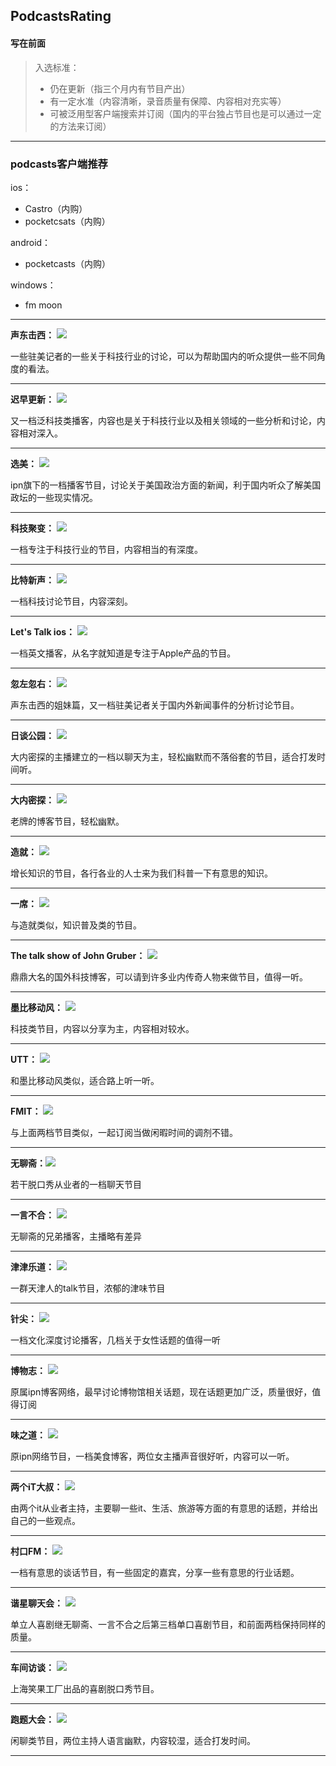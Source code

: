 PodcastsRating
---
#### 写在前面

> 入选标准：
> - 仍在更新（指三个月内有节目产出）
> - 有一定水准（内容清晰，录音质量有保障、内容相对充实等）
> - 可被泛用型客户端搜索并订阅（国内的平台独占节目也是可以通过一定的方法来订阅）

---
### podcasts客户端推荐
ios：
- Castro（内购）
- pocketcsats（内购）  

android：
- pocketcasts（内购）  

windows：
- fm moon

---
**声东击西：**
![](https://img.shields.io/badge/评分-★★★★★-brightgreen.svg)

一些驻美记者的一些关于科技行业的讨论，可以为帮助国内的听众提供一些不同角度的看法。

------

**迟早更新：**
![](https://img.shields.io/badge/评分-★★★★★-brightgreen.svg)

又一档泛科技类播客，内容也是关于科技行业以及相关领域的一些分析和讨论，内容相对深入。

------

**选美：**
![](https://img.shields.io/badge/评分-★★★★★-brightgreen.svg)

ipn旗下的一档播客节目，讨论关于美国政治方面的新闻，利于国内听众了解美国政坛的一些现实情况。

------

**科技聚变：**
![](https://img.shields.io/badge/评分-★★★★★-brightgreen.svg)

一档专注于科技行业的节目，内容相当的有深度。

------

**比特新声：**
![](https://img.shields.io/badge/评分-★★★★★-brightgreen.svg)

一档科技讨论节目，内容深刻。

------

**Let's Talk ios：**
![](https://img.shields.io/badge/评分-★★★★★-brightgreen.svg)

一档英文播客，从名字就知道是专注于Apple产品的节目。

_________________

**忽左忽右：**
![](https://img.shields.io/badge/评分-★★★★★-brightgreen.svg)

声东击西的姐妹篇，又一档驻美记者关于国内外新闻事件的分析讨论节目。

------

**日谈公园：**
![](https://img.shields.io/badge/评分-★★★★★-brightgreen.svg)

大内密探的主播建立的一档以聊天为主，轻松幽默而不落俗套的节目，适合打发时间听。

------

**大内密探：**
![](https://img.shields.io/badge/评分-★★★★★-brightgreen.svg)

老牌的博客节目，轻松幽默。

------

**造就：**
![](https://img.shields.io/badge/评分-★★★★★-brightgreen.svg)

增长知识的节目，各行各业的人士来为我们科普一下有意思的知识。

------

**一席：**
![](https://img.shields.io/badge/评分-★★★★★-brightgreen.svg)

与造就类似，知识普及类的节目。

------

**The talk show of John Gruber：**
![](https://img.shields.io/badge/评分-★★★★★-brightgreen.svg)

鼎鼎大名的国外科技博客，可以请到许多业内传奇人物来做节目，值得一听。

------

**墨比移动风：**
![](https://img.shields.io/badge/%E8%AF%84%E5%88%86-%E2%98%85%E2%98%85%E2%98%85%E2%98%86%E2%98%86-red.svg)

科技类节目，内容以分享为主，内容相对较水。

------

**UTT：**
![](https://img.shields.io/badge/%E8%AF%84%E5%88%86-%E2%98%85%E2%98%85%E2%98%85%E2%98%86%E2%98%86-red.svg)

和墨比移动风类似，适合路上听一听。

------

**FMIT：**
![](https://img.shields.io/badge/%E8%AF%84%E5%88%86-%E2%98%85%E2%98%85%E2%98%85%E2%98%86%E2%98%86-red.svg)

与上面两档节目类似，一起订阅当做闲暇时间的调剂不错。

------

**无聊斋：**![](https://img.shields.io/badge/评分-★★★★★-brightgreen.svg)

若干脱口秀从业者的一档聊天节目

---

**一言不合：**
![](https://img.shields.io/badge/评分-★★★★★-brightgreen.svg)

无聊斋的兄弟播客，主播略有差异

---

**津津乐道：**
![](https://img.shields.io/badge/评分-★★★★★-brightgreen.svg)

一群天津人的talk节目，浓郁的津味节目

---

**针尖：**
![](https://img.shields.io/badge/评分-★★★★★-brightgreen.svg)

一档文化深度讨论播客，几档关于女性话题的值得一听

---

**博物志：**
![](https://img.shields.io/badge/评分-★★★★★-brightgreen.svg)

原属ipn博客网络，最早讨论博物馆相关话题，现在话题更加广泛，质量很好，值得订阅

---

**味之道：**
![](https://img.shields.io/badge/评分-★★★★☆-orange.svg)

原ipn网络节目，一档美食博客，两位女主播声音很好听，内容可以一听。

---

**两个iT大叔：**
![](https://img.shields.io/badge/评分-★★★★☆-orange.svg)

由两个it从业者主持，主要聊一些it、生活、旅游等方面的有意思的话题，并给出自己的一些观点。

---

**村口FM：**
![](https://img.shields.io/badge/评分-★★★★☆-orange.svg)

一档有意思的谈话节目，有一些固定的嘉宾，分享一些有意思的行业话题。

---
**谐星聊天会：**
![](https://img.shields.io/badge/评分-★★★★★-brightgreen.svg)

单立人喜剧继无聊斋、一言不合之后第三档单口喜剧节目，和前面两档保持同样的质量。

---
**车间访谈：**
![](https://img.shields.io/badge/评分-★★★☆☆-orange.svg)

上海笑果工厂出品的喜剧脱口秀节目。

---
**跑题大会：**
![](https://img.shields.io/badge/评分-★★★★★-brightgreen.svg)

闲聊类节目，两位主持人语言幽默，内容较湿，适合打发时间。

---
